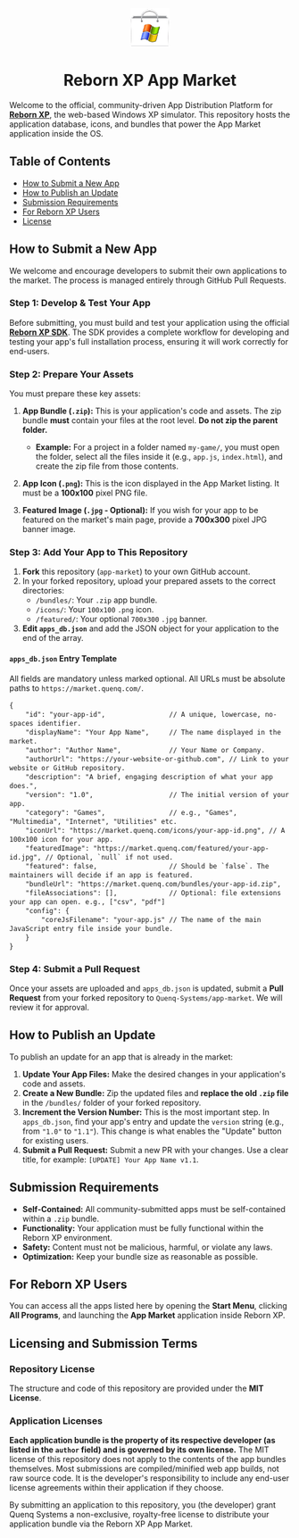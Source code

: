 <div align="center">

<img src=".github/logo.png" alt="Reborn XP Logo" width="70" />

# Reborn XP App Market

</div>


Welcome to the official, community-driven App Distribution Platform for [**Reborn XP**](https://xp.quenq.com), the web-based Windows XP simulator. This repository hosts the application database, icons, and bundles that power the App Market application inside the OS.

## Table of Contents
*   [How to Submit a New App](#how-to-submit-a-new-app)
*   [How to Publish an Update](#how-to-publish-an-update)
*   [Submission Requirements](#submission-requirements)
*   [For Reborn XP Users](#for-reborn-xp-users)
*   [License](#license)

## How to Submit a New App

We welcome and encourage developers to submit their own applications to the market. The process is managed entirely through GitHub Pull Requests.

### Step 1: Develop & Test Your App
Before submitting, you must build and test your application using the official **[Reborn XP SDK](https://github.com/Quenq-Systems/reborn-xp-sdk)**. The SDK provides a complete workflow for developing and testing your app's full installation process, ensuring it will work correctly for end-users.

### Step 2: Prepare Your Assets
You must prepare these key assets:

1.  **App Bundle (`.zip`):** This is your application's code and assets. The zip bundle **must** contain your files at the root level. **Do not zip the parent folder.**
    *   **Example:** For a project in a folder named `my-game/`, you must open the folder, select all the files inside it (e.g., `app.js`, `index.html`), and create the zip file from those contents.

2.  **App Icon (`.png`):** This is the icon displayed in the App Market listing. It must be a **100x100** pixel PNG file.

3.  **Featured Image (`.jpg` - Optional):** If you wish for your app to be featured on the market's main page, provide a **700x300** pixel JPG banner image.

### Step 3: Add Your App to This Repository

1.  **Fork** this repository (`app-market`) to your own GitHub account.
2.  In your forked repository, upload your prepared assets to the correct directories:
    *   `/bundles/`: Your `.zip` app bundle.
    *   `/icons/`: Your `100x100` `.png` icon.
    *   `/featured/`: Your optional `700x300` `.jpg` banner.
3.  **Edit `apps_db.json`** and add the JSON object for your application to the end of the array.

#### `apps_db.json` Entry Template
All fields are mandatory unless marked optional. All URLs must be absolute paths to `https://market.quenq.com/`.

```
{
    "id": "your-app-id",                // A unique, lowercase, no-spaces identifier.
    "displayName": "Your App Name",     // The name displayed in the market.
    "author": "Author Name",            // Your Name or Company.
    "authorUrl": "https://your-website-or-github.com", // Link to your website or GitHub repository.
    "description": "A brief, engaging description of what your app does.",
    "version": "1.0",                   // The initial version of your app.
    "category": "Games",                // e.g., "Games", "Multimedia", "Internet", "Utilities" etc.
    "iconUrl": "https://market.quenq.com/icons/your-app-id.png", // A 100x100 icon for your app.
    "featuredImage": "https://market.quenq.com/featured/your-app-id.jpg", // Optional, `null` if not used.
    "featured": false,                  // Should be `false`. The maintainers will decide if an app is featured.
    "bundleUrl": "https://market.quenq.com/bundles/your-app-id.zip",
    "fileAssociations": [],             // Optional: file extensions your app can open. e.g., ["csv", "pdf"]
    "config": {
        "coreJsFilename": "your-app.js" // The name of the main JavaScript entry file inside your bundle.
    }
}
```

### Step 4: Submit a Pull Request
Once your assets are uploaded and `apps_db.json` is updated, submit a **Pull Request** from your forked repository to `Quenq-Systems/app-market`. We will review it for approval.

## How to Publish an Update

To publish an update for an app that is already in the market:

1.  **Update Your App Files:** Make the desired changes in your application's code and assets.
2.  **Create a New Bundle:** Zip the updated files and **replace the old `.zip` file** in the `/bundles/` folder of your forked repository.
3.  **Increment the Version Number:** This is the most important step. In `apps_db.json`, find your app's entry and update the `version` string (e.g., from `"1.0"` to `"1.1"`). This change is what enables the "Update" button for existing users.
4.  **Submit a Pull Request:** Submit a new PR with your changes. Use a clear title, for example: `[UPDATE] Your App Name v1.1`.

## Submission Requirements
- **Self-Contained:** All community-submitted apps must be self-contained within a `.zip` bundle.
- **Functionality:** Your application must be fully functional within the Reborn XP environment.
- **Safety:** Content must not be malicious, harmful, or violate any laws.
- **Optimization:** Keep your bundle size as reasonable as possible.

## For Reborn XP Users
You can access all the apps listed here by opening the **Start Menu**, clicking **All Programs**, and launching the **App Market** application inside Reborn XP.

## Licensing and Submission Terms

### Repository License
The structure and code of this repository are provided under the **MIT License**.

### Application Licenses
**Each application bundle is the property of its respective developer (as listed in the `author` field) and is governed by its own license.** The MIT license of this repository does not apply to the contents of the app bundles themselves. Most submissions are compiled/minified web app builds, not raw source code. It is the developer's responsibility to include any end-user license agreements within their application if they choose.

By submitting an application to this repository, you (the developer) grant Quenq Systems a non-exclusive, royalty-free license to distribute your application bundle via the Reborn XP App Market.